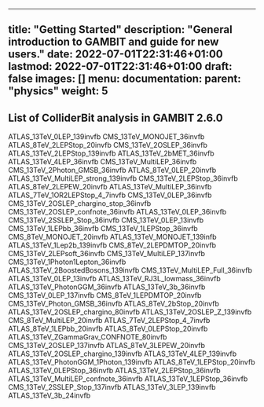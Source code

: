 
---
title: "Getting Started"
description: "General introduction to GAMBIT and guide for new users."
date: 2022-07-01T22:31:46+01:00
lastmod: 2022-07-01T22:31:46+01:00
draft: false
images: []
menu:
  documentation:
    parent: "physics"
weight: 5
---

## List of ColliderBit analysis in GAMBIT 2.6.0

ATLAS_13TeV_0LEP_139invfb
CMS_13TeV_MONOJET_36invfb
ATLAS_8TeV_2LEPStop_20invfb
CMS_13TeV_2OSLEP_36invfb
ATLAS_13TeV_2LEPStop_139invfb
ATLAS_13TeV_2bMET_36invfb
ATLAS_13TeV_4LEP_36invfb
CMS_13TeV_MultiLEP_36invfb
CMS_13TeV_2Photon_GMSB_36invfb
ATLAS_8TeV_0LEP_20invfb
ATLAS_13TeV_MultiLEP_strong_139invfb
CMS_13TeV_2LEPStop_36invfb
ATLAS_8TeV_2LEPEW_20invfb
ATLAS_13TeV_MultiLEP_36invfb
ATLAS_7TeV_1OR2LEPStop_4_7invfb
CMS_13TeV_0LEP_36invfb
CMS_13TeV_2OSLEP_chargino_stop_36invfb
CMS_13TeV_2OSLEP_confnote_36invfb
ATLAS_13TeV_0LEP_36invfb
CMS_13TeV_2SSLEP_Stop_36invfb
CMS_13TeV_0LEP_13invfb
CMS_13TeV_1LEPbb_36invfb
CMS_13TeV_1LEPStop_36invfb
CMS_8TeV_MONOJET_20invfb
ATLAS_13TeV_MONOJET_139infb
ATLAS_13TeV_1Lep2b_139invfb
CMS_8TeV_2LEPDMTOP_20invfb
CMS_13TeV_2LEPsoft_36invfb
CMS_13TeV_MultiLEP_137invfb
CMS_13TeV_1Photon1Lepton_36invfb
ATLAS_13TeV_2BoostedBosons_139invfb
CMS_13TeV_MultiLEP_Full_36invfb
ATLAS_13TeV_0LEP_13invfb
ATLAS_13TeV_RJ3L_lowmass_36invfb
ATLAS_13TeV_PhotonGGM_36invfb
ATLAS_13TeV_3b_36invfb
CMS_13TeV_0LEP_137invfb
CMS_8TeV_1LEPDMTOP_20invfb
CMS_13TeV_Photon_GMSB_36invfb
ATLAS_8TeV_2bStop_20invfb
ATLAS_13TeV_2OSLEP_chargino_80invfb
ATLAS_13TeV_2OSLEP_Z_139invfb
CMS_8TeV_MultiLEP_20invfb
ATLAS_7TeV_2LEPStop_4_7invfb
ATLAS_8TeV_1LEPbb_20invfb
ATLAS_8TeV_0LEPStop_20invfb
ATLAS_13TeV_ZGammaGrav_CONFNOTE_80invfb
CMS_13TeV_2OSLEP_137invfb
ATLAS_8TeV_3LEPEW_20invfb
ATLAS_13TeV_2OSLEP_chargino_139invfb
ATLAS_13TeV_4LEP_139invfb
ATLAS_13TeV_PhotonGGM_1Photon_139invfb
ATLAS_8TeV_1LEPStop_20invfb
ATLAS_13TeV_0LEPStop_36invfb
ATLAS_13TeV_2LEPStop_36invfb
ATLAS_13TeV_MultiLEP_confnote_36invfb
ATLAS_13TeV_1LEPStop_36invfb
CMS_13TeV_2SSLEP_Stop_137invfb
ATLAS_13TeV_3LEP_139invfb
ATLAS_13TeV_3b_24invfb
